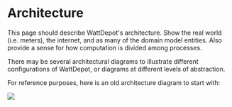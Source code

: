 # Architecture

This page should describe WattDepot's architecture. Show the real world (i.e. meters), the internet, and as many of the domain model entities. Also provide a sense for how computation is divided among processes.

There may be several architectural diagrams to illustrate different configurations of WattDepot, or diagrams at different levels of abstraction.

For reference purposes, here is an old architecture diagram to start with:

<img class="img-responsive" src="http://wattdepot.googlecode.com/svn/wiki/WattDepotInput-1.0.png">
